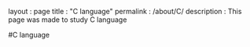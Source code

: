 layout : page
title : "C language"
permalink : /about/C/
description : This page was made to study C language

#C language
